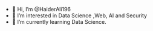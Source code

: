 - 👋 Hi, I’m @HaiderAli196
- 👀 I’m interested in Data Science ,Web, AI and Security
- 🌱 I’m currently learning Data Science.

